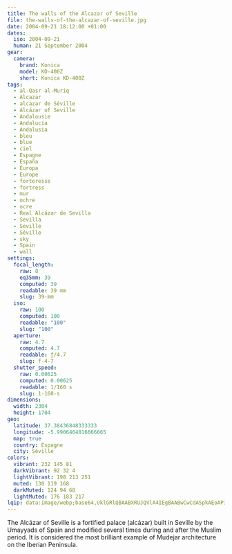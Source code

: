 ```yaml
---
title: The walls of the Alcazar of Seville
file: the-walls-of-the-alcazar-of-seville.jpg
date: 2004-09-21 18:12:00 +01:00
dates:
  iso: 2004-09-21
  human: 21 September 2004
gear:
  camera:
    brand: Konica
    model: KD-400Z
    short: Konica KD-400Z
tags:
  - al-Qasr al-Muriq
  - Alcazar
  - alcazar de Séville
  - Alcázar of Seville
  - Andalousie
  - Andalucía
  - Andalusia
  - bleu
  - blue
  - ciel
  - Espagne
  - España
  - Europa
  - Europe
  - forteresse
  - fortress
  - mur
  - ochre
  - ocre
  - Real Alcázar de Sevilla
  - Sevilla
  - Seville
  - Séville
  - sky
  - Spain
  - wall
settings:
  focal_length:
    raw: 8
    eq35mm: 39
    computed: 39
    readable: 39 mm
    slug: 39-mm
  iso:
    raw: 100
    computed: 100
    readable: "100"
    slug: "100"
  aperture:
    raw: 4.7
    computed: 4.7
    readable: ƒ/4.7
    slug: f-4-7
  shutter_speed:
    raw: 0.00625
    computed: 0.00625
    readable: 1/160 s
    slug: 1-160-s
dimensions:
  width: 2304
  height: 1704
geo:
  latitude: 37.38436848333333
  longitude: -5.9906464816666665
  map: true
  country: Espagne
  city: Séville
colors:
  vibrant: 232 145 81
  darkVibrant: 92 32 4
  lightVibrant: 198 213 251
  muted: 130 119 168
  darkMuted: 124 94 68
  lightMuted: 176 183 217
lqip: data:image/webp;base64,UklGRlQBAABXRUJQVlA4IEgBAABwCwCdASpkAEoAP3Gyzl40rr6tpnkrs9AuCWIAxzXjAtu5gqT1VBlth+R8RxjDoRp6uww8XTvvPTbxNLX5s1DGO3qOoNma5Fo4glE84gCZShy+YzZq+tj9eBEl1n3mipml6oDAAP7P40JV6vRlUHxaVk+KjzbWVKt3FpXp8eN542ydEP7EuaUT8F1iZ0a2Dz6KyfIj7lgIWBady9M+llZ/twtAp45a3v6GP/jZ1+SlSwU9B3t77YV0oDQtmsU69Z78Prbh8iHgH9tM7xC+r4ntGnFs+D4LfLlv4r5IjhAjF2QCvz8PVHqy/CXXVb9p7GN7fBIG894bcgmU1zN/llxLL93JDwcJZ0muEN6sdB6O7/z/JO5bNvADVFuLwa0FLpsCOm6ukIGMPkbAamEs/XJV2xMt8SA91n4TEB3okQc1HyNCHl3rkYAA
---
```


The Alcázar of Seville is a fortified palace (alcázar) built in Seville by the Umayyads of Spain and modified several times during and after the Muslim period. It is considered the most brilliant example of Mudejar architecture on the Iberian Peninsula.
